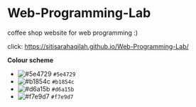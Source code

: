 # Web-Programming-Lab
coffee shop website for web programming :)

click: https://sitisarahaqilah.github.io/Web-Programming-Lab/

<b>Colour scheme</b><br>
- ![#5e4729](https://via.placeholder.com/15/5e4729/000000?text=+) `#5e4729`<br>
- ![#b1854c](https://via.placeholder.com/15/b1854c/000000?text=+) `#b1854c`<br>
- ![#d6a15b](https://via.placeholder.com/15/d6a15b/000000?text=+) `#d6a15b`<br>
- ![#f7e9d7](https://via.placeholder.com/15/f7e9d7/000000?text=+) `#f7e9d7`<br>
